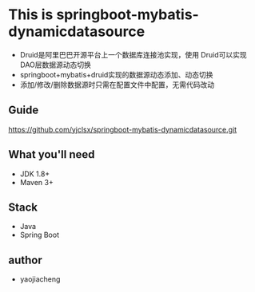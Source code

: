 # This is springboot-mybatis-dynamicdatasource
- Druid是阿里巴巴开源平台上一个数据库连接池实现，使用 Druid可以实现 DAO层数据源动态切换
- springboot+mybatis+druid实现的数据源动态添加、动态切换
- 添加/修改/删除数据源时只需在配置文件中配置，无需代码改动

## Guide
https://github.com/yjclsx/springboot-mybatis-dynamicdatasource.git

## What you'll need
- JDK 1.8+
- Maven 3+

## Stack
- Java
- Spring Boot

## author
- yaojiacheng